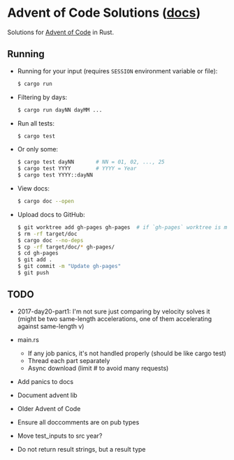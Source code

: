 # Advent of Code Solutions ([docs](https://alvaro-cuesta.github.io/advent-solutions/advent_solutions/index.html))

Solutions for [Advent of Code](http://adventofcode.com/about) in Rust.

## Running

- Running for your input (requires `SESSION` environment variable or file):

    ```sh
    $ cargo run
    ```

- Filtering by days:

    ```sh
    $ cargo run dayNN dayMM ...
    ```

- Run all tests:

    ```sh
    $ cargo test
    ```

- Or only some:

    ```sh
    $ cargo test dayNN       # NN = 01, 02, ..., 25
    $ cargo test YYYY        # YYYY = Year
    $ cargo test YYYY::dayNN
    ```

- View docs:

    ```sh
    $ cargo doc --open
    ```

- Upload docs to GitHub:

    ```sh
    $ git worktree add gh-pages gh-pages  # if `gh-pages` worktree is missing
    $ rm -rf target/doc
    $ cargo doc --no-deps
    $ cp -rf target/doc/* gh-pages/
    $ cd gh-pages
    $ git add .
    $ git commit -m "Update gh-pages"
    $ git push
    ```

## TODO

- 2017-day20-part1: I'm not sure just comparing by velocity solves it (might
  be two same-length accelerations, one of them accelerating against
  same-length v)

- main.rs
    - If any job panics, it's not handled properly (should be like cargo test)
    - Thread each part separately
    - Async download (limit # to avoid many requests)

- Add panics to docs
- Document advent lib
- Older Advent of Code
- Ensure all doccomments are on pub types
- Move test_inputs to src year?
- Do not return result strings, but a result type
